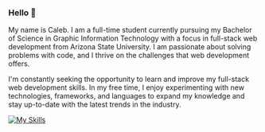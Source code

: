 ### Hello 👋<br>

My name is Caleb. I am a full-time student currently pursuing my Bachelor of Science in Graphic Information
Technology with a focus in full-stack web development from Arizona State University. 
I am passionate about solving problems with code, and I thrive on the challenges that web
development offers.<br>

I'm constantly seeking the opportunity to learn and improve my full-stack web development skills. In my free time, I enjoy experimenting with new technologies, frameworks, and languages to expand my knowledge and stay up-to-date with the latest trends in the industry. <br>

[![My Skills](https://skillicons.dev/icons?i=html,css,js,nodejs,mysql)](https://skillsicons.dev)
